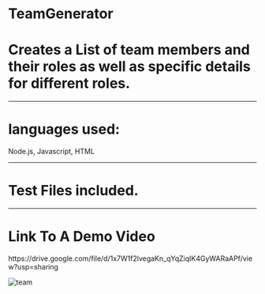 # TeamGenerator

<h1>Creates a List of team members and their roles as well as specific details for different roles.</h1>

<hr>

<h1>languages used: </h1>
<p>Node.js, Javascript, HTML</p>

<hr>

<h1>Test Files included.</h1>


<hr>

<h1>Link To A Demo Video</h1>
https://drive.google.com/file/d/1x7W1f2lvegaKn_qYqZiqIK4GyWARaAPf/view?usp=sharing





![team](https://user-images.githubusercontent.com/69323366/115669637-1a3ce480-a30e-11eb-9605-fc4fc3b026d2.JPG)
